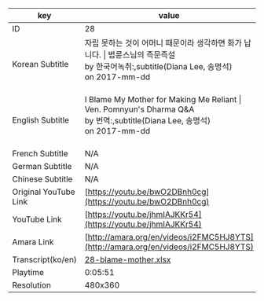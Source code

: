 |  key  |  value  |
|-------|---------|
| ID            | 28 |
| Korean Subtitle | 자립 못하는 것이 어머니 때문이라 생각하면 화가 납니다. \| 법륜스님의 즉문즉설<br>by 한국어녹취:,subtitle(Diana Lee, 송명석)<br>on 2017-mm-dd<br><br>|
| English Subtitle | I Blame My Mother for Making Me Reliant \| Ven. Pomnyun's Dharma Q&A<br>by 번역:,subtitle(Diana Lee, 송명석)<br>on 2017-mm-dd<br><br>|
| French Subtitle | N/A |
| German Subtitle | N/A |
| Chinese Subtitle | N/A |
| Original YouTube Link  | [https://youtu.be/bwO2DBnh0cg](https://youtu.be/bwO2DBnh0cg) |
| YouTube Link  | [https://youtu.be/jhmIAJKKr54](https://youtu.be/jhmIAJKKr54) |
| Amara Link    | [http://amara.org/en/videos/i2FMC5HJ8YTS](http://amara.org/en/videos/i2FMC5HJ8YTS) |
| Transcript(ko/en) | [28-blame-mother.xlsx](https://github.com/jungtosociety/dharma-qna/raw/master/sub/28/28-blame-mother.xlsx) |
| Playtime | 0:05:51 |
| Resolution | 480x360|
